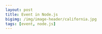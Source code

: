 ```yaml
---
layout: post
title: Event in Node.js
bigimg: /img/image-header/california.jpg
tags: [event, node.js]
---
```


